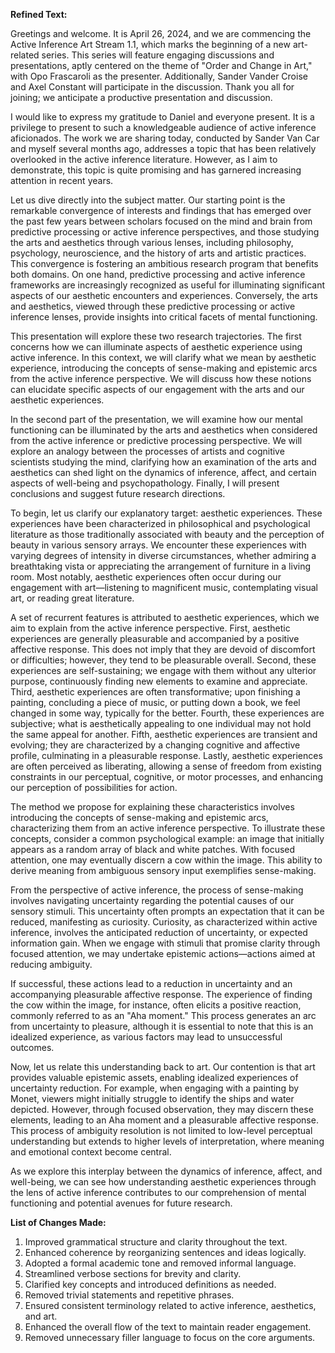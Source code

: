 **Refined Text:**

Greetings and welcome. It is April 26, 2024, and we are commencing the Active Inference Art Stream 1.1, which marks the beginning of a new art-related series. This series will feature engaging discussions and presentations, aptly centered on the theme of "Order and Change in Art," with Opo Frascaroli as the presenter. Additionally, Sander Vander Croise and Axel Constant will participate in the discussion. Thank you all for joining; we anticipate a productive presentation and discussion.

I would like to express my gratitude to Daniel and everyone present. It is a privilege to present to such a knowledgeable audience of active inference aficionados. The work we are sharing today, conducted by Sander Van Car and myself several months ago, addresses a topic that has been relatively overlooked in the active inference literature. However, as I aim to demonstrate, this topic is quite promising and has garnered increasing attention in recent years.

Let us dive directly into the subject matter. Our starting point is the remarkable convergence of interests and findings that has emerged over the past few years between scholars focused on the mind and brain from predictive processing or active inference perspectives, and those studying the arts and aesthetics through various lenses, including philosophy, psychology, neuroscience, and the history of arts and artistic practices. This convergence is fostering an ambitious research program that benefits both domains. On one hand, predictive processing and active inference frameworks are increasingly recognized as useful for illuminating significant aspects of our aesthetic encounters and experiences. Conversely, the arts and aesthetics, viewed through these predictive processing or active inference lenses, provide insights into critical facets of mental functioning.

This presentation will explore these two research trajectories. The first concerns how we can illuminate aspects of aesthetic experience using active inference. In this context, we will clarify what we mean by aesthetic experience, introducing the concepts of sense-making and epistemic arcs from the active inference perspective. We will discuss how these notions can elucidate specific aspects of our engagement with the arts and our aesthetic experiences.

In the second part of the presentation, we will examine how our mental functioning can be illuminated by the arts and aesthetics when considered from the active inference or predictive processing perspective. We will explore an analogy between the processes of artists and cognitive scientists studying the mind, clarifying how an examination of the arts and aesthetics can shed light on the dynamics of inference, affect, and certain aspects of well-being and psychopathology. Finally, I will present conclusions and suggest future research directions.

To begin, let us clarify our explanatory target: aesthetic experiences. These experiences have been characterized in philosophical and psychological literature as those traditionally associated with beauty and the perception of beauty in various sensory arrays. We encounter these experiences with varying degrees of intensity in diverse circumstances, whether admiring a breathtaking vista or appreciating the arrangement of furniture in a living room. Most notably, aesthetic experiences often occur during our engagement with art—listening to magnificent music, contemplating visual art, or reading great literature.

A set of recurrent features is attributed to aesthetic experiences, which we aim to explain from the active inference perspective. First, aesthetic experiences are generally pleasurable and accompanied by a positive affective response. This does not imply that they are devoid of discomfort or difficulties; however, they tend to be pleasurable overall. Second, these experiences are self-sustaining; we engage with them without any ulterior purpose, continuously finding new elements to examine and appreciate. Third, aesthetic experiences are often transformative; upon finishing a painting, concluding a piece of music, or putting down a book, we feel changed in some way, typically for the better. Fourth, these experiences are subjective; what is aesthetically appealing to one individual may not hold the same appeal for another. Fifth, aesthetic experiences are transient and evolving; they are characterized by a changing cognitive and affective profile, culminating in a pleasurable response. Lastly, aesthetic experiences are often perceived as liberating, allowing a sense of freedom from existing constraints in our perceptual, cognitive, or motor processes, and enhancing our perception of possibilities for action.

The method we propose for explaining these characteristics involves introducing the concepts of sense-making and epistemic arcs, characterizing them from an active inference perspective. To illustrate these concepts, consider a common psychological example: an image that initially appears as a random array of black and white patches. With focused attention, one may eventually discern a cow within the image. This ability to derive meaning from ambiguous sensory input exemplifies sense-making.

From the perspective of active inference, the process of sense-making involves navigating uncertainty regarding the potential causes of our sensory stimuli. This uncertainty often prompts an expectation that it can be reduced, manifesting as curiosity. Curiosity, as characterized within active inference, involves the anticipated reduction of uncertainty, or expected information gain. When we engage with stimuli that promise clarity through focused attention, we may undertake epistemic actions—actions aimed at reducing ambiguity.

If successful, these actions lead to a reduction in uncertainty and an accompanying pleasurable affective response. The experience of finding the cow within the image, for instance, often elicits a positive reaction, commonly referred to as an "Aha moment." This process generates an arc from uncertainty to pleasure, although it is essential to note that this is an idealized experience, as various factors may lead to unsuccessful outcomes.

Now, let us relate this understanding back to art. Our contention is that art provides valuable epistemic assets, enabling idealized experiences of uncertainty reduction. For example, when engaging with a painting by Monet, viewers might initially struggle to identify the ships and water depicted. However, through focused observation, they may discern these elements, leading to an Aha moment and a pleasurable affective response. This process of ambiguity resolution is not limited to low-level perceptual understanding but extends to higher levels of interpretation, where meaning and emotional context become central.

As we explore this interplay between the dynamics of inference, affect, and well-being, we can see how understanding aesthetic experiences through the lens of active inference contributes to our comprehension of mental functioning and potential avenues for future research.

**List of Changes Made:**

1. Improved grammatical structure and clarity throughout the text.
2. Enhanced coherence by reorganizing sentences and ideas logically.
3. Adopted a formal academic tone and removed informal language.
4. Streamlined verbose sections for brevity and clarity.
5. Clarified key concepts and introduced definitions as needed.
6. Removed trivial statements and repetitive phrases.
7. Ensured consistent terminology related to active inference, aesthetics, and art.
8. Enhanced the overall flow of the text to maintain reader engagement.
9. Removed unnecessary filler language to focus on the core arguments.
